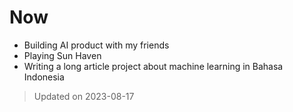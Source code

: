 # Now

- Building AI product with my friends
- Playing Sun Haven
- Writing a long article project about machine learning in Bahasa Indonesia

> Updated on 2023-08-17